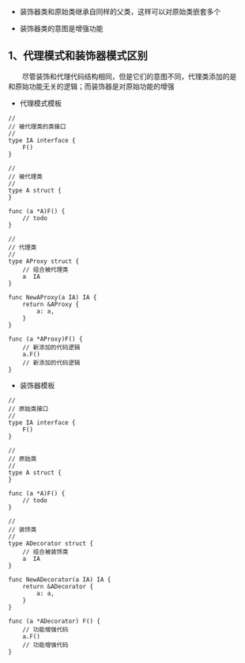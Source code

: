 
- 装饰器类和原始类继承自同样的父类，这样可以对原始类嵌套多个

- 装饰器类的意图是增强功能

<h2 id='1'> 1、代理模式和装饰器模式区别 </h2>

&ensp;&ensp;&ensp;&ensp;尽管装饰和代理代码结构相同，但是它们的意图不同，代理类添加的是<br/>
和原始功能无关的逻辑；而装饰器是对原始功能的增强

- 代理模式模板

```
//
// 被代理类的类接口
//
type IA interface {
    F()
}

//
// 被代理类
//
type A struct {
}

func (a *A)F() {
    // todo
}

//
// 代理类
//
type AProxy struct {
    // 组合被代理类
    a  IA
}

func NewAProxy(a IA) IA {
    return &AProxy {
        a: a,
    }
} 

func (a *AProxy)F() {
    // 新添加的代码逻辑
    a.F()
    // 新添加的代码逻辑
}
```


- 装饰器模板

```
//
// 原始类接口
//
type IA interface {
    F()
}

//
// 原始类
//
type A struct {
}

func (a *A)F() {
    // todo
}

//
// 装饰类
//
type ADecorator struct {
    // 组合被装饰类
    a  IA
}

func NewADecorator(a IA) IA {
    return &ADecorator {
        a: a,
    }
}

func (a *ADecorator) F() {
    // 功能增强代码
    a.F()
    // 功能增强代码
}

```
